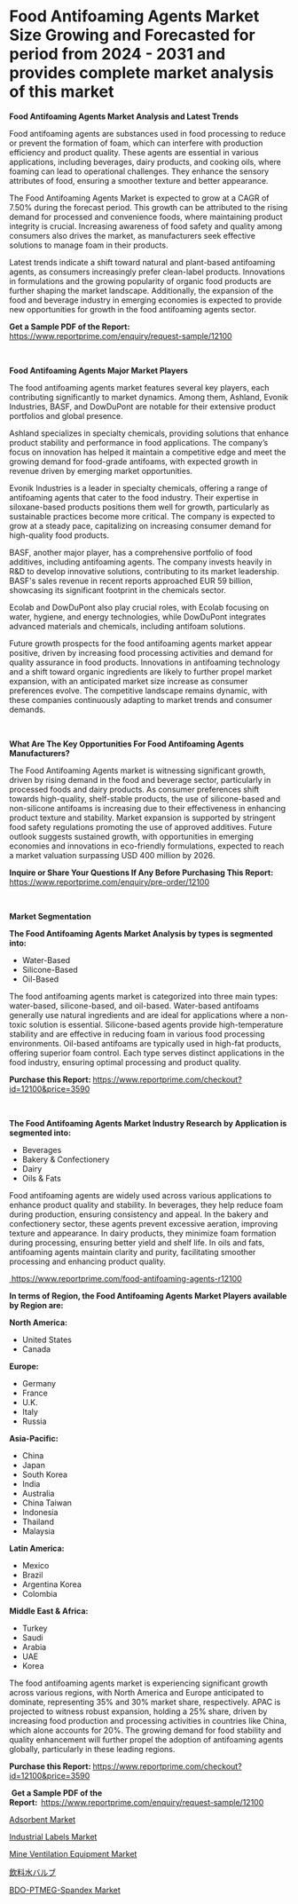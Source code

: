 <p><h1>Food Antifoaming Agents Market Size Growing and Forecasted for period from 2024 - 2031 and provides complete market analysis of this market</h1></p><p><strong>Food Antifoaming Agents Market Analysis and Latest Trends</strong></p>
<p><p>Food antifoaming agents are substances used in food processing to reduce or prevent the formation of foam, which can interfere with production efficiency and product quality. These agents are essential in various applications, including beverages, dairy products, and cooking oils, where foaming can lead to operational challenges. They enhance the sensory attributes of food, ensuring a smoother texture and better appearance.</p><p>The Food Antifoaming Agents Market is expected to grow at a CAGR of 7.50% during the forecast period. This growth can be attributed to the rising demand for processed and convenience foods, where maintaining product integrity is crucial. Increasing awareness of food safety and quality among consumers also drives the market, as manufacturers seek effective solutions to manage foam in their products.</p><p>Latest trends indicate a shift toward natural and plant-based antifoaming agents, as consumers increasingly prefer clean-label products. Innovations in formulations and the growing popularity of organic food products are further shaping the market landscape. Additionally, the expansion of the food and beverage industry in emerging economies is expected to provide new opportunities for growth in the food antifoaming agents sector.</p></p>
<p><strong>Get a Sample PDF of the Report:&nbsp;</strong> <a href="https://www.reportprime.com/enquiry/request-sample/12100">https://www.reportprime.com/enquiry/request-sample/12100</a></p>
<p>&nbsp;</p>
<p><strong>Food Antifoaming Agents Major Market Players</strong></p>
<p><p>The food antifoaming agents market features several key players, each contributing significantly to market dynamics. Among them, Ashland, Evonik Industries, BASF, and DowDuPont are notable for their extensive product portfolios and global presence. </p><p>Ashland specializes in specialty chemicals, providing solutions that enhance product stability and performance in food applications. The company’s focus on innovation has helped it maintain a competitive edge and meet the growing demand for food-grade antifoams, with expected growth in revenue driven by emerging market opportunities.</p><p>Evonik Industries is a leader in specialty chemicals, offering a range of antifoaming agents that cater to the food industry. Their expertise in siloxane-based products positions them well for growth, particularly as sustainable practices become more critical. The company is expected to grow at a steady pace, capitalizing on increasing consumer demand for high-quality food products.</p><p>BASF, another major player, has a comprehensive portfolio of food additives, including antifoaming agents. The company invests heavily in R&D to develop innovative solutions, contributing to its market leadership. BASF's sales revenue in recent reports approached EUR 59 billion, showcasing its significant footprint in the chemicals sector.</p><p>Ecolab and DowDuPont also play crucial roles, with Ecolab focusing on water, hygiene, and energy technologies, while DowDuPont integrates advanced materials and chemicals, including antifoam solutions.</p><p>Future growth prospects for the food antifoaming agents market appear positive, driven by increasing food processing activities and demand for quality assurance in food products. Innovations in antifoaming technology and a shift toward organic ingredients are likely to further propel market expansion, with an anticipated market size increase as consumer preferences evolve. The competitive landscape remains dynamic, with these companies continuously adapting to market trends and consumer demands.</p></p>
<p>&nbsp;</p>
<p><strong>What Are The Key Opportunities For Food Antifoaming Agents Manufacturers?</strong></p>
<p><p>The Food Antifoaming Agents market is witnessing significant growth, driven by rising demand in the food and beverage sector, particularly in processed foods and dairy products. As consumer preferences shift towards high-quality, shelf-stable products, the use of silicone-based and non-silicone antifoams is increasing due to their effectiveness in enhancing product texture and stability. Market expansion is supported by stringent food safety regulations promoting the use of approved additives. Future outlook suggests sustained growth, with opportunities in emerging economies and innovations in eco-friendly formulations, expected to reach a market valuation surpassing USD 400 million by 2026.</p></p>
<p><strong>Inquire or Share Your Questions If Any Before Purchasing This Report:</strong> <a href="https://www.reportprime.com/enquiry/pre-order/12100">https://www.reportprime.com/enquiry/pre-order/12100</a></p>
<p>&nbsp;</p>
<p><strong>Market Segmentation</strong></p>
<p><strong>The Food Antifoaming Agents Market Analysis by types is segmented into:</strong></p>
<p><ul><li>Water-Based</li><li>Silicone-Based</li><li>Oil-Based</li></ul></p>
<p><p>The food antifoaming agents market is categorized into three main types: water-based, silicone-based, and oil-based. Water-based antifoams generally use natural ingredients and are ideal for applications where a non-toxic solution is essential. Silicone-based agents provide high-temperature stability and are effective in reducing foam in various food processing environments. Oil-based antifoams are typically used in high-fat products, offering superior foam control. Each type serves distinct applications in the food industry, ensuring optimal processing and product quality.</p></p>
<p><strong>Purchase this Report:&nbsp;</strong><a href="https://www.reportprime.com/checkout?id=12100&price=3590">https://www.reportprime.com/checkout?id=12100&price=3590</a></p>
<p>&nbsp;</p>
<p><strong>The Food Antifoaming Agents Market Industry Research by Application is segmented into:</strong></p>
<p><ul><li>Beverages</li><li>Bakery & Confectionery</li><li>Dairy</li><li>Oils & Fats</li></ul></p>
<p><p>Food antifoaming agents are widely used across various applications to enhance product quality and stability. In beverages, they help reduce foam during production, ensuring consistency and appeal. In the bakery and confectionery sector, these agents prevent excessive aeration, improving texture and appearance. In dairy products, they minimize foam formation during processing, ensuring better yield and shelf life. In oils and fats, antifoaming agents maintain clarity and purity, facilitating smoother processing and enhancing product quality.</p></p>
<p><a href="https://www.reportprime.com/food-antifoaming-agents-r12100">&nbsp;https://www.reportprime.com/food-antifoaming-agents-r12100</a></p>
<p><strong>In terms of Region, the Food Antifoaming Agents Market Players available by Region are:</strong></p>
<p>
    <p> <strong> North America: </strong>
        <ul>
            <li>United States</li>
            <li>Canada</li>
        </ul>
        </p> 
    <p> <strong> Europe: </strong>
        <ul>
            <li>Germany</li>
            <li>France</li>
            <li>U.K.</li>
            <li>Italy</li>
            <li>Russia</li>
        </ul>
        </p> 
    <p> <strong> Asia-Pacific: </strong>
        <ul>
            <li>China</li>
            <li>Japan</li>
            <li>South Korea</li>
            <li>India</li>
            <li>Australia</li>
            <li>China Taiwan</li>
            <li>Indonesia</li>
            <li>Thailand</li>
            <li>Malaysia</li>
        </ul>
        </p> 
    <p> <strong> Latin America: </strong>
        <ul>
            <li>Mexico</li>
            <li>Brazil</li>
            <li>Argentina Korea</li>
            <li>Colombia</li>
        </ul>
        </p> 
    <p> <strong> Middle East & Africa: </strong>
        <ul>
            <li>Turkey</li>
            <li>Saudi</li>
            <li>Arabia</li>
            <li>UAE</li>
            <li>Korea</li>
        </ul>
    </p>
    </p>
<p><p>The food antifoaming agents market is experiencing significant growth across various regions, with North America and Europe anticipated to dominate, representing 35% and 30% market share, respectively. APAC is projected to witness robust expansion, holding a 25% share, driven by increasing food production and processing activities in countries like China, which alone accounts for 20%. The growing demand for food stability and quality enhancement will further propel the adoption of antifoaming agents globally, particularly in these leading regions.</p></p>
<p><strong>Purchase this Report: </strong><a href="https://www.reportprime.com/checkout?id=12100&price=3590">https://www.reportprime.com/checkout?id=12100&price=3590</a></p>
<p>&nbsp;<strong>Get a Sample PDF of the Report:&nbsp;&nbsp;</strong><a href="https://www.reportprime.com/enquiry/request-sample/12100">https://www.reportprime.com/enquiry/request-sample/12100</a></p>
<p><strong></strong></p>
<p><p><a href="https://github.com/lylyparadise/Market-Research-Report-List-5/blob/main/adsorbent-market.md">Adsorbent Market</a></p><p><a href="https://github.com/GroverBarry/Market-Research-Report-List-7/blob/main/industrial-labels-market.md">Industrial Labels Market</a></p><p><a href="https://medium.com/@amanda.hamilton54645/mine-ventilation-equipment-industry-sector-market-dynamics-and-future-scenarios-2024-2031-137e2beecd42">Mine Ventilation Equipment Market</a></p><p><a href="https://medium.com/@marlanamarvn/%E9%A3%B2%E6%96%99%E6%B0%B4%E3%83%90%E3%83%AB%E3%83%96%E6%A5%AD%E7%95%8C%E4%BA%88%E6%B8%AC-%E5%B8%82%E5%A0%B4%E3%81%AE%E5%A4%89%E5%8C%96%E3%81%A8%E6%88%A6%E7%95%A5%E7%9A%84%E3%81%AA%E9%87%8D%E8%A6%81%E4%BA%8B%E9%A0%85-2024%E5%B9%B4-2031%E5%B9%B4-ccae083bf63b">飲料水バルブ</a></p><p><a href="https://issuu.com/reportprime-2/docs/bdo-ptmeg-spandex-market-size-2030._15e7ebd3bca3d7">BDO-PTMEG-Spandex Market</a></p></p>